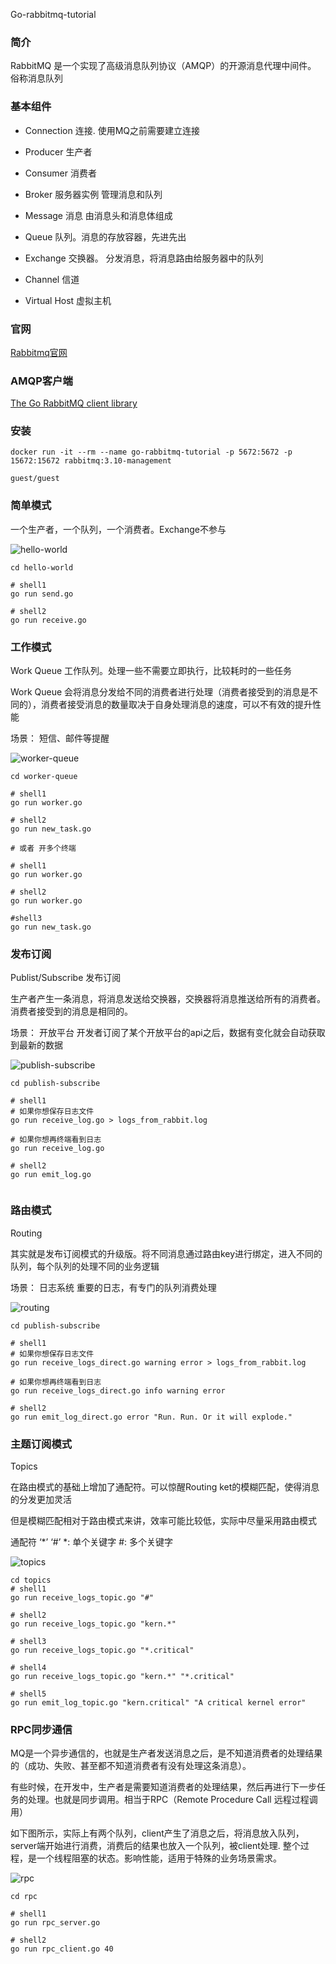 Go-rabbitmq-tutorial

### 简介

RabbitMQ 是一个实现了高级消息队列协议（AMQP）的开源消息代理中间件。 俗称消息队列



### 基本组件

* Connection 连接. 使用MQ之前需要建立连接

* Producer 生产者
* Consumer 消费者
* Broker 服务器实例 管理消息和队列
* Message 消息 由消息头和消息体组成
* Queue 队列。消息的存放容器，先进先出
* Exchange 交换器。 分发消息，将消息路由给服务器中的队列
* Channel 信道
* Virtual Host 虚拟主机



### 官网

<a href="rabbitmq.com" target="_blank">Rabbitmq官网</a>



### AMQP客户端

<a href="https://github.com/rabbitmq/amqp091-go" target="_blank">The Go RabbitMQ client library </a>



### 安装

```vim
docker run -it --rm --name go-rabbitmq-tutorial -p 5672:5672 -p 15672:15672 rabbitmq:3.10-management

guest/guest
```





### 简单模式

一个生产者，一个队列，一个消费者。Exchange不参与

![hello-world](./hello-world.png)

```shell
cd hello-world

# shell1
go run send.go

# shell2
go run receive.go
```







### 工作模式

Work Queue 工作队列。处理一些不需要立即执行，比较耗时的一些任务

Work Queue 会将消息分发给不同的消费者进行处理（消费者接受到的消息是不同的），消费者接受消息的数量取决于自身处理消息的速度，可以不有效的提升性能

场景： 短信、邮件等提醒

![worker-queue](./worker-queue.png)

```shell
cd worker-queue

# shell1
go run worker.go

# shell2
go run new_task.go

# 或者 开多个终端

# shell1
go run worker.go

# shell2
go run worker.go

#shell3
go run new_task.go
```





### 发布订阅

Publist/Subscribe 发布订阅

生产者产生一条消息，将消息发送给交换器，交换器将消息推送给所有的消费者。消费者接受到的消息是相同的。

场景： 开放平台  开发者订阅了某个开放平台的api之后，数据有变化就会自动获取到最新的数据



![publish-subscribe](./publish-subscribe.png)

```shell
cd publish-subscribe

# shell1
# 如果你想保存日志文件
go run receive_log.go > logs_from_rabbit.log

# 如果你想再终端看到日志
go run receive_log.go

# shell2
go run emit_log.go


```





### 路由模式

Routing

其实就是发布订阅模式的升级版。将不同消息通过路由key进行绑定，进入不同的队列，每个队列的处理不同的业务逻辑

场景： 日志系统  重要的日志，有专门的队列消费处理

![routing](./routing.png)

```shell
cd publish-subscribe

# shell1
# 如果你想保存日志文件
go run receive_logs_direct.go warning error > logs_from_rabbit.log

# 如果你想再终端看到日志
go run receive_logs_direct.go info warning error

# shell2
go run emit_log_direct.go error "Run. Run. Or it will explode."
```





### 主题订阅模式

Topics

在路由模式的基础上增加了通配符。可以惊醒Routing ket的模糊匹配，使得消息的分发更加灵活

但是模糊匹配相对于路由模式来讲，效率可能比较低，实际中尽量采用路由模式

通配符 ‘*’ ‘#’ *: 单个关键字 #: 多个关键字

![topics](./topics.png)

 ```shell
cd topics
# shell1
go run receive_logs_topic.go "#"

# shell2
go run receive_logs_topic.go "kern.*"

# shell3
go run receive_logs_topic.go "*.critical"

# shell4
go run receive_logs_topic.go "kern.*" "*.critical"

# shell5
go run emit_log_topic.go "kern.critical" "A critical kernel error"

 ```





### RPC同步通信

MQ是一个异步通信的，也就是生产者发送消息之后，是不知道消费者的处理结果的（成功、失败、甚至都不知道消费者有没有处理这条消息）。

有些时候，在开发中，生产者是需要知道消费者的处理结果，然后再进行下一步任务的处理。也就是同步调用。相当于RPC（Remote Procedure Call 远程过程调用）

如下图所示，实际上有两个队列，client产生了消息之后，将消息放入队列，server端开始进行消费，消费后的结果也放入一个队列，被client处理. 整个过程，是一个线程阻塞的状态。影响性能，适用于特殊的业务场景需求。

![rpc](./rpc.png)

```shell
cd rpc

# shell1
go run rpc_server.go

# shell2
go run rpc_client.go 40
```

